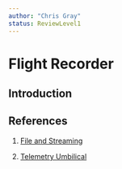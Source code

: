 ```yaml
---
author: "Chris Gray"
status: ReviewLevel1
---
```


# Flight Recorder

## Introduction

## References

1. [File and Streaming](./FileAndStreaming.document.md)

2. [Telemetry Umbilical](./TelemetryUmbilical.document.md)
